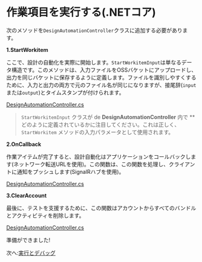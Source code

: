# 作業項目を実行する(.NETコア)

次のメソッドを`DesignAutomationController`クラスに追加する必要があります。

**1\.StartWorkitem**

ここで、設計の自動化を実際に開始します。`StartWorkitemInput`は単なるデータ構造です。このメソッドは、入力ファイルをOSSバケットにアップロードし、出力を同じバケットに保存するように定義します。ファイルを識別しやすくするために、入力と出力の両方で元のファイル名が同じになりますが、接尾辞(`input`または`output`)とタイムスタンプが付けられます。

[DesignAutomationController.cs](_snippets/modifymodels/netcore/DesignAutomationController.8.cs ':include :type=code csharp')

> `StartWorkitemInput` クラスが  de **DesignAutomationController** 内で **どのように定義されているかに注目してください。これは正しく、`StartWorkitem` メソッドの入力パラメータとして使用されます。

**2\.OnCallback**

作業アイテムが完了すると、設計自動化はアプリケーションをコールバックします(ネットワーク転送URLを使用)。この関数は、この関数を処理し、クライアントに通知をプッシュします(SignalRハブを使用)。

[DesignAutomationController.cs](_snippets/modifymodels/netcore/DesignAutomationController.9.cs ':include :type=code csharp')

**3\.ClearAccount**

最後に、テストを支援するために、この関数はアカウントからすべてのバンドルとアクティビティを削除します。 

[DesignAutomationController.cs](_snippets/modifymodels/netcore/DesignAutomationController.10.cs ':include :type=code csharp')

準備ができました!

次へ:[実行とデバッグ](/ja_jp/environment/rundebug/2legged_da)